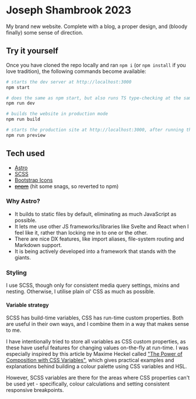 # Joseph Shambrook 2023

My brand new website. Complete with a blog, a proper design, and (bloody finally) some sense of direction.

## Try it yourself

Once you have cloned the repo locally and ran `npm i` (or `npm install` if you love tradition), the following commands become available:

```bash
# starts the dev server at http://localhost:3000
npm start

# does the same as npm start, but also runs TS type-checking at the same time
npm run dev

# builds the website in production mode
npm run build

# starts the production site at http://localhost:3000, after running the above build command
npm run preview
```

## Tech used

- [Astro]
- [SCSS]
- [Bootstrap Icons]
- ~~[pnpm]~~ (hit some snags, so reverted to npm)

### Why Astro?

- It builds to static files by default, eliminating as much JavaScript as possible.
- It lets me use other JS frameworks/libraries like Svelte and React when I feel like it, rather than locking me in to one or the other.
- There are nice DX features, like import aliases, file-system routing and Markdown support.
- It is being actively developed into a framework that stands with the giants.

### Styling

I use SCSS, though only for consistent media query settings, mixins and nesting. Otherwise, I utilise plain ol' CSS as much as possible.

#### Variable strategy

SCSS has build-time variables, CSS has run-time custom properties. Both are useful in their own ways, and I combine them in a way that makes sense to me.

I have intentionally tried to store all variables as CSS custom properties, as these have useful features for changing values on-the-fly at run-time. I was especially inspired by this article by Maxime Heckel called ["The Power of Composition with CSS Variables"](https://blog.maximeheckel.com/posts/the-power-of-composition-with-css-variables/), which gives practical examples and explanations behind building a colour palette using CSS variables and HSL.

However, SCSS variables are there for the areas where CSS properties can't be used yet - specifically, colour calculations and setting consistent responsive breakpoints.

[astro]: https://astro.build
[pnpm]: https://pnpm.io/
[scss]: https://sass-lang.com/
[bootstrap icons]: https://icons.getbootstrap.com/
